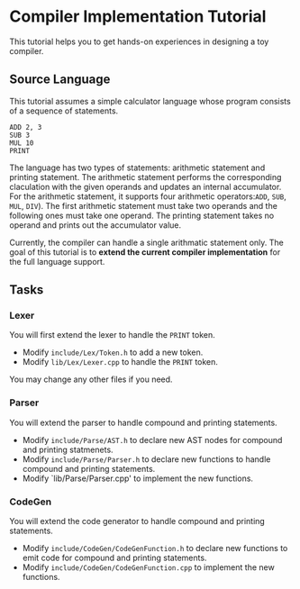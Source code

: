 # Compiler Implementation Tutorial

This tutorial helps you to get hands-on experiences in designing a toy compiler. 


## Source Language

This tutorial assumes a simple calculator language whose program consists of a sequence of statements.

```
ADD 2, 3
SUB 3
MUL 10
PRINT
```

The language has two types of statements: arithmetic statement and printing statement. The arithmetic statement performs the corresponding claculation with the given operands and updates an internal accumulator. For the arithmetic statement, it supports four arithmetic operators:`ADD`, `SUB`, `MUL`, `DIV`). The first arithmetic statement must take two operands and the following ones must take one operand. The printing statement takes no operand and prints out the accumulator value. 

Currently, the compiler can handle a single arithmatic statement only. The goal of this tutorial is to **extend the current compiler implementation** for the full language support.

## Tasks

### Lexer

You will first extend the lexer to handle the `PRINT` token.

- Modify `include/Lex/Token.h` to add a new token.
- Modify `lib/Lex/Lexer.cpp` to handle the `PRINT` token.

You may change any other files if you need.

### Parser

You will extend the parser to handle compound and printing statements.

- Modify `include/Parse/AST.h` to declare new AST nodes for compound and printing statmenets.
- Modify `include/Parse/Parser.h` to declare new functions to handle compound and printing statements.
- Modify `lib/Parse/Parser.cpp' to implement the new functions. 

### CodeGen

You will extend the code generator to handle compound and printing statements.

- Modify `include/CodeGen/CodeGenFunction.h` to declare new functions to emit code for compound and printing statements.
- Modify `include/CodeGen/CodeGenFunction.cpp` to implement the new functions.

